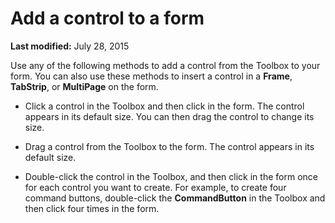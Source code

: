 
# Add a control to a form

 **Last modified:** July 28, 2015

Use any of the following methods to add a control from the Toolbox to your form. You can also use these methods to insert a control in a  **Frame**,  **TabStrip**, or  **MultiPage** on the form.




- Click a control in the Toolbox and then click in the form. The control appears in its default size. You can then drag the control to change its size.
    
- Drag a control from the Toolbox to the form. The control appears in its default size.
    
- Double-click the control in the Toolbox, and then click in the form once for each control you want to create. For example, to create four command buttons, double-click the  **CommandButton** in the Toolbox and then click four times in the form.
    


